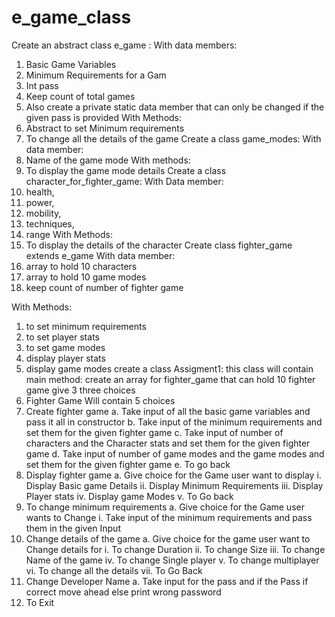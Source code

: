 # e_game_class
Create an abstract class e_game :
	With data members:
1.	Basic Game Variables
2.	Minimum Requirements for a Gam
3.	Int pass
4.	Keep count of total games
5.	Also create a private static data member that can only be changed if the given pass is provided
With Methods:
1.	Abstract to set Minimum requirements
2.	To change all the details of the game
Create a class game_modes:
	With data member: 
1.	Name of the game mode
With methods:
1.	To display the game mode details
Create a class character_for_fighter_game:
	With Data member: 
1.	health,
2.	power,
3.	mobility,
4.	techniques,
5.	range
With Methods: 
1.	To display the details of the character
Create class fighter_game extends e_game
	With data member: 
1.	array to hold 10 characters
2.	array to hold 10 game modes
3.	keep count of number of fighter game

With Methods:
1.	to set minimum requirements
2.	to set player stats
3.	to set game modes
4.	display player stats
5.	display game modes
create a class Assigment1:
this class will contain main method:
create an array for fighter_game that can hold 10 fighter game
give 3 three choices
1.	Fighter Game
Will contain 5 choices
1.	Create fighter game
a.	Take input of all the basic game variables and pass it all in constructor
b.	Take input of the minimum requirements and set them for the given fighter game
c.	Take input of number of characters and the Character stats and set them for the given fighter game
d.	Take input of number of game modes and the game modes and set them for the given fighter game
e.	To go back
2.	Display fighter game
a.	Give choice for the Game user want to display 
i.	Display Basic game Details
ii.	Display Minimum Requirements
iii.	Display Player stats
iv.	Display game Modes
v.	To Go back
3.	To change minimum requirements
a.	Give choice for the Game user wants to Change
i.	Take input of the minimum requirements and pass them in the given Input 
4.	Change details of the game
a.	Give choice for the game user want to Change details for
i.	To change Duration
ii.	To change Size
iii.	To change Name of the game
iv.	To change Single player
v.	To change multiplayer
vi.	To change all the details
vii.	To Go Back
2.	Change Developer Name
a.	Take input for the pass and if the Pass if correct move ahead else print wrong password
3.	To Exit
